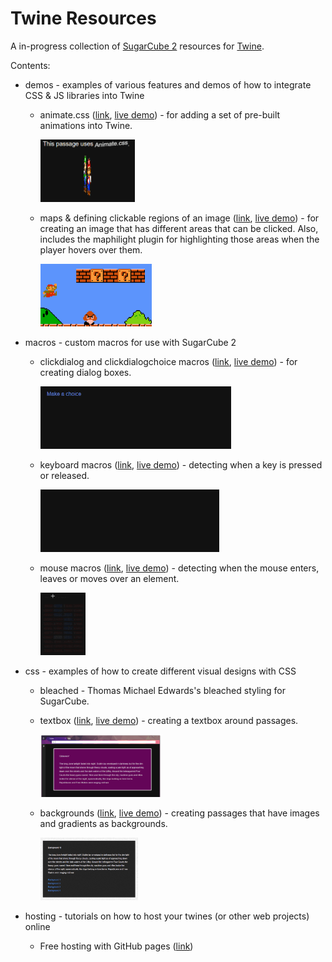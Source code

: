 # Twine Resources

A in-progress collection of [SugarCube 2](http://www.motoslave.net/sugarcube/) resources for [Twine](https://twinery.org/).

Contents:

- demos - examples of various features and demos of how to integrate CSS & JS libraries into Twine 
    - animate.css ([link](demos/animate.css/), [live demo](//mikewesthad.com/twine-resources/demos/animate.css/example.html)) - for adding a set of pre-built animations into Twine. 
        
        <img src="demos/animate.css/animate.gif" height="100px">

    - maps & defining clickable regions of an image ([link](demos/html-maps/), [live demo](//mikewesthad.com/twine-resources/demos/html-maps/example.html)) - for creating an image that has different areas that can be clicked. Also, includes the maphilight plugin for highlighting those areas when the player hovers over them.
        
        <img src="demos/html-maps/map.gif" height="100px">

- macros - custom macros for use with SugarCube 2
    - clickdialog and clickdialogchoice macros ([link](macros/clickdialog/), [live demo](//mikewesthad.com/twine-resources/macros/clickdialog/example.html)) - for creating dialog boxes.

        <img src="macros/clickdialog/dialog.gif" height="100px">

    - keyboard macros ([link](macros/keyboard/), [live demo](//mikewesthad.com/twine-resources/macros/keyboard/example.html)) - detecting when a key is pressed or released.

        <img src="macros/keyboard/keyboard.gif" height="100px">

    - mouse macros ([link](macros/mouse/), [live demo](//mikewesthad.com/twine-resources/macros/mouse/example.html)) - detecting when the mouse enters, leaves or moves over an element.

        <img src="macros/mouse/mouse.gif" height="100px">

- css - examples of how to create different visual designs with CSS
    - bleached - Thomas Michael Edwards's bleached styling for SugarCube.
    - textbox ([link](css/textbox/), [live demo](//mikewesthad.com/twine-resources/css/textbox/example.html)) - creating a textbox around passages.

        <img src="css/textbox/textbox.png" height="100px">

    - backgrounds ([link](css/backgrounds/), [live demo](//mikewesthad.com/twine-resources/css/backgrounds/example.html)) - creating passages that have images and gradients as backgrounds.

        <img src="css/backgrounds/backgrounds.gif" height="100px">

- hosting - tutorials on how to host your twines (or other web projects) online
    - Free hosting with GitHub pages ([link](hosting/readme.md))